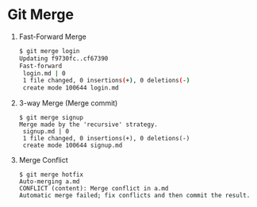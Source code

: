 # Git Merge

1. Fast-Forward Merge

   ```bash
   $ git merge login
   Updating f9730fc..cf67390
   Fast-forward
    login.md | 0
    1 file changed, 0 insertions(+), 0 deletions(-)
    create mode 100644 login.md
   ```

2. 3-way Merge (Merge commit)

   ```
   $ git merge signup
   Merge made by the 'recursive' strategy.
    signup.md | 0
    1 file changed, 0 insertions(+), 0 deletions(-)
    create mode 100644 signup.md
   ```

3. Merge Conflict

   ```
   $ git merge hotfix
   Auto-merging a.md
   CONFLICT (content): Merge conflict in a.md
   Automatic merge failed; fix conflicts and then commit the result.
   ```
